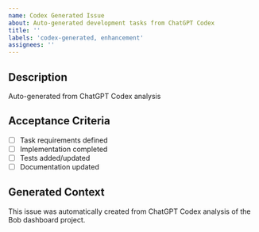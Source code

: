 ```yaml
---
name: Codex Generated Issue
about: Auto-generated development tasks from ChatGPT Codex
title: ''
labels: 'codex-generated, enhancement'
assignees: ''
---
```


## Description
Auto-generated from ChatGPT Codex analysis

## Acceptance Criteria
- [ ] Task requirements defined
- [ ] Implementation completed
- [ ] Tests added/updated
- [ ] Documentation updated

## Generated Context
This issue was automatically created from ChatGPT Codex analysis of the Bob dashboard project.
